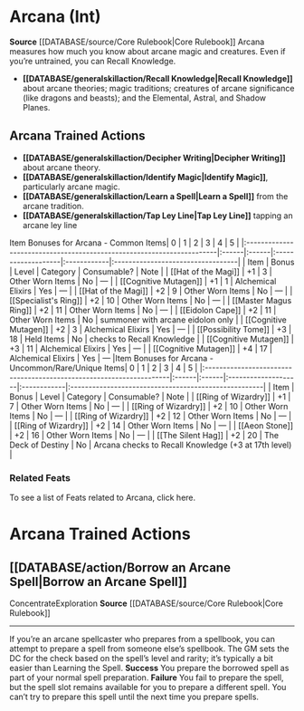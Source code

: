 ﻿---
ability:
- Intelligence
ability_boost:
- Intelligence
id: '2'
name: Arcana
rarity: Common
skill:
- Arcana
source: '[[DATABASE/source/Core Rulebook|Core Rulebook]]'
type: Skill

---
# Arcana (Int)

**Source** [[DATABASE/source/Core Rulebook|Core Rulebook]] 
Arcana measures how much you know about arcane magic and creatures. Even if you’re untrained, you can Recall Knowledge.

* **[[DATABASE/generalskillaction/Recall Knowledge|Recall Knowledge]]** about arcane theories; magic traditions; creatures of arcane significance (like dragons and beasts); and the Elemental, Astral, and Shadow Planes.

## Arcana Trained Actions

* **[[DATABASE/generalskillaction/Decipher Writing|Decipher Writing]]** about arcane theory.
* **[[DATABASE/generalskillaction/Identify Magic|Identify Magic]]**, particularly arcane magic.
* **[[DATABASE/generalskillaction/Learn a Spell|Learn a Spell]]** from the arcane tradition.
* **[[DATABASE/generalskillaction/Tap Ley Line|Tap Ley Line]]** tapping an arcane ley line

<span>Item Bonuses for Arcana - Common Items</span>| 0 | 1 | 2 | 3 | 4 | 5 |
|:----------------------------------------------------------------------|:------|:------|:-------------------|:------------|:----------------------------------|
| Item | Bonus | Level | Category | Consumable? | Note |
| [[Hat of the Magi]] | +1 | 3 | Other Worn Items | No | — |
| [[Cognitive Mutagen]] | +1 | 1 | Alchemical Elixirs | Yes | — |
| [[Hat of the Magi]] | +2 | 9 | Other Worn Items | No | — |
| [[Specialist's Ring]] | +2 | 10 | Other Worn Items | No | — |
| [[Master Magus Ring]] | +2 | 11 | Other Worn Items | No | — |
| [[Eidolon Cape]] | +2 | 11 | Other Worn Items | No | summoner with arcane eidolon only |
| [[Cognitive Mutagen]] | +2 | 3 | Alchemical Elixirs | Yes | — |
| [[Possibility Tome]] | +3 | 18 | Held Items | No | checks to Recall Knowledge |
| [[Cognitive Mutagen]] | +3 | 11 | Alchemical Elixirs | Yes | — |
| [[Cognitive Mutagen]] | +4 | 17 | Alchemical Elixirs | Yes | — |<span>Item Bonuses for Arcana - Uncommon/Rare/Unique Items</span>| 0 | 1 | 2 | 3 | 4 | 5 |
|:--------------------------------------------------------------------|:------|:------|:--------------------|:------------|:-----------------------------------------------------|
| Item | Bonus | Level | Category | Consumable? | Note |
| [[Ring of Wizardry]] | +1 | 7 | Other Worn Items | No | — |
| [[Ring of Wizardry]] | +2 | 10 | Other Worn Items | No | — |
| [[Ring of Wizardry]] | +2 | 12 | Other Worn Items | No | — |
| [[Ring of Wizardry]] | +2 | 14 | Other Worn Items | No | — |
| [[Aeon Stone]] | +2 | 16 | Other Worn Items | No | — |
| [[The Silent Hag]] | +2 | 20 | The Deck of Destiny | No | Arcana checks to Recall Knowledge (+3 at 17th level) |

### Related Feats

To see a list of Feats related to Arcana, click here.

# Arcana Trained Actions

## [[DATABASE/action/Borrow an Arcane Spell|Borrow an Arcane Spell]]

<span class="item-trait">Concentrate</span><span class="item-trait">Exploration</span>
**Source** [[DATABASE/source/Core Rulebook|Core Rulebook]]

---
If you’re an arcane spellcaster who prepares from a spellbook, you can attempt to prepare a spell from someone else’s spellbook. The GM sets the DC for the check based on the spell’s level and rarity; it’s typically a bit easier than Learning the Spell.
**Success** You prepare the borrowed spell as part of your normal spell preparation.
**Failure** You fail to prepare the spell, but the spell slot remains available for you to prepare a different spell. You can’t try to prepare this spell until the next time you prepare spells.